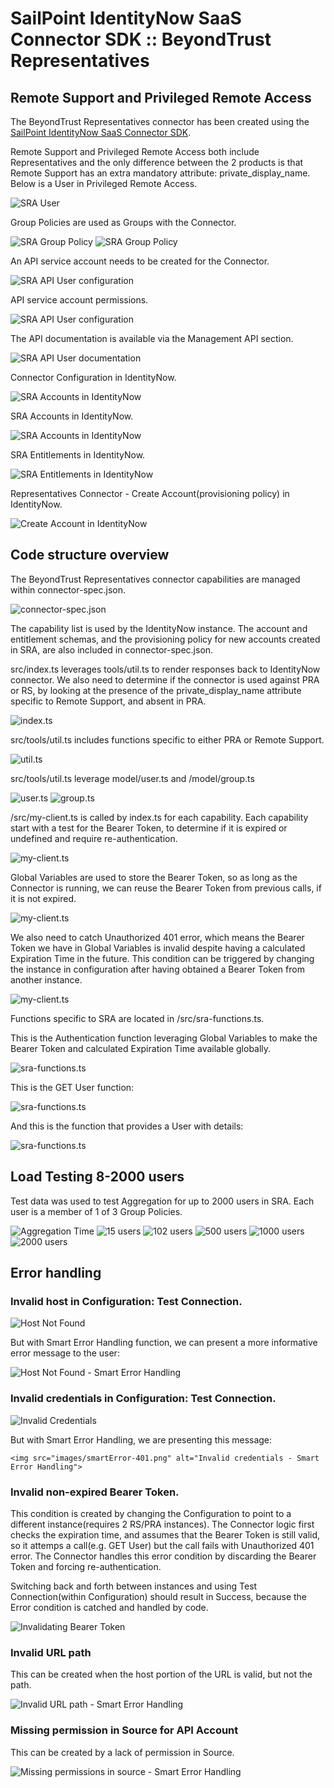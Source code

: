 <!DOCTYPE html>
<html>
<body>

<h1>SailPoint IdentityNow SaaS Connector SDK :: BeyondTrust Representatives</h1>

<h2>Remote Support and Privileged Remote Access</h2>
  
  The BeyondTrust Representatives connector has been created using the <a href="https://developer.sailpoint.com/idn/docs/saas-connectivity/">SailPoint IdentityNow SaaS Connector SDK</a>.
  
  Remote Support and Privileged Remote Access both include Representatives and the only difference between the 2 products is that Remote Support has an extra mandatory attribute:  private_display_name.  Below is a User in Privileged Remote Access. 
  
   <img src="images/sra-User.png" alt="SRA User">
  
  Group Policies are used as Groups with the Connector.
  
   <img src="images/sra-GroupPolicy.png" alt="SRA Group Policy">

   <img src="images/sra-GroupPolicy-2.png" alt="SRA Group Policy">
  
  An API service account needs to be created for the Connector.
  
   <img src="images/sra-api-config.png" alt="SRA API User configuration">

  API service account permissions.
  
   <img src="images/sra-api-account-permissions.png" alt="SRA API User configuration">

  The API documentation is available via the Management API section.
  
   <img src="images/sra-api-user.png" alt="SRA API User documentation">
  
  Connector Configuration in IdentityNow.
  
   <img src="images/idn-Config.png" alt="SRA Accounts in IdentityNow">
  
   SRA Accounts in IdentityNow.
  
   <img src="images/idn-Accounts.png" alt="SRA Accounts in IdentityNow">

  SRA Entitlements in IdentityNow.
  
   <img src="images/idn-Entitlements.png" alt="SRA Entitlements in IdentityNow">
 
  Representatives Connector - Create Account(provisioning policy) in IdentityNow.
  
   <img src="images/idn-CreateAccount.png" alt="Create Account in IdentityNow">
  

<h2>Code structure overview</h2>
  
  The BeyondTrust Representatives connector capabilities are managed within connector-spec.json.

  <img src="images/connector-spec.png" alt="connector-spec.json">
  
  The capability list is used by the IdentityNow instance.  The account and entitlement schemas, and the provisioning policy for new accounts created in SRA, are also included in connector-spec.json.
  
  src/index.ts leverages tools/util.ts to render responses back to IdentityNow connector.  We also need to determine if the connector is used against PRA or RS, by looking at the presence of the private_display_name attribute specific to Remote Support, and absent in PRA.

  <img src="images/index.png" alt="index.ts">


src/tools/util.ts includes functions specific to either PRA or Remote Support.

  <img src="images/util.png" alt="util.ts">
  
src/tools/util.ts leverage model/user.ts and /model/group.ts
  
  <img src="images/user.png" alt="user.ts">

  <img src="images/group.png" alt="group.ts">

/src/my-client.ts is called by index.ts for each capability.  Each capability start with a test for the Bearer Token, to determine if it is expired or undefined and require re-authentication.
  
   <img src="images/checkExpiration.png" alt="my-client.ts">
  
Global Variables are used to store the Bearer Token, so as long as the Connector is running, we can reuse the Bearer Token from previous calls, if it is not expired.
  
  <img src="images/globalVariables.png" alt="my-client.ts">

We also need to catch Unauthorized 401 error, which means the Bearer Token we have in Global Variables is invalid despite having a calculated Expiration Time in the future.  This condition can be triggered by changing the instance in configuration after having obtained a Bearer Token from another instance.
  
  <img src="images/catch401.png" alt="my-client.ts">
  
  Functions specific to SRA are located in /src/sra-functions.ts.
  
  This is the Authentication function leveraging Global Variables to make the Bearer Token and calculated Expiration Time available globally.
  
  <img src="images/function-auth.png" alt="sra-functions.ts">
  
  This is the GET User function:
  
  <img src="images/function-user.png" alt="sra-functions.ts">
  
  And this is the function that provides a User with details:
  
  <img src="images/function-userDetails.png" alt="sra-functions.ts">
  
  <h2>Load Testing 8-2000 users</h2>

  Test data was used to test Aggregation for up to 2000 users in SRA.  Each user is a member of 1 of 3 Group Policies.
  
  <img src="images/Aggregation_Time.png" alt="Aggregation Time">

  <img src="images/AccountsAggregation-15.png" alt="15 users">
  
  <img src="images/AccountsAggregation-102.png" alt="102 users">
  
  <img src="images/AccountsAggregation-500-1.png" alt="500 users">
  
  <img src="images/AccountsAggregation-1000-1.png" alt="1000 users">

  
  <img src="images/AccountsAggregation-2000-1.png" alt="2000 users">

<h2>Error handling</h2>
  
  <h3>Invalid host in Configuration:  Test Connection.</h3>
  
   <img src="images/Error-TestConnection-HostNotFound.png" alt="Host Not Found">
   
   But with Smart Error Handling function, we can present a more informative error message to the user:
   
   <img src="images/smartError-HostNotFound.png" alt="Host Not Found - Smart Error Handling">  

  <h3>Invalid credentials in Configuration:  Test Connection.</h3>
  
   <img src="images/Error-TestConnection-InvalidCredentials.png" alt="Invalid Credentials">
   
   But with Smart Error Handling, we are presenting this message:
   
    <img src="images/smartError-401.png" alt="Invalid credentials - Smart Error Handling">
 
  <h3>Invalid non-expired Bearer Token.</h3>
  
  This condition is created by changing the Configuration to point to a different instance(requires 2 RS/PRA instances).
  The Connector logic first checks the expiration time, and assumes that the Bearer Token is still valid, so it attemps a call(e.g. GET User) 
  but the  call fails with Unauthorized 401 error.  The Connector handles this error condition by discarding the Bearer Token 
  and forcing re-authentication.
  
  Switching back and forth between instances and using Test Connection(within Configuration) should result in Success, because the Error condition is catched and handled by code.
  
   <img src="images/ErrorHandling-testConnection-Success.png" alt="Invalidating Bearer Token">

  <h3>Invalid URL path</h3>
  
  This can be created when the host portion of the URL is valid, but not the path.
 
   <img src="images/smartError-404.png" alt="Invalid URL path - Smart Error Handling">

  <h3>Missing permission in Source for API Account</h3>
  
  This can be created by a lack of permission in Source.
 
   <img src="images/smartError-403.png" alt="Missing permissions in source - Smart Error Handling">

</body>
</html>
